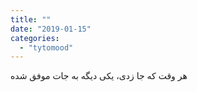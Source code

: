 ```yaml
---
title: ""
date: "2019-01-15"
categories: 
  - "tytomood"
---
```


هر وقت که جا زدی، یکی دیگه به جات موفق شده
